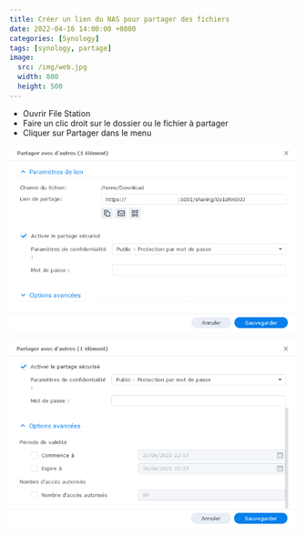 ```yaml
---
title: Créer un lien du NAS pour partager des fichiers
date: 2022-04-16 14:00:00 +0800
categories: [Synology]
tags: [synology, partage]
image:
  src: /img/web.jpg
  width: 800
  height: 500
---
```



- Ouvrir File Station
- Faire un clic droit sur le dossier ou le fichier à partager
- Cliquer sur Partager dans le menu

![Desktop View](/img/link_to_share_files1.png)


![Desktop View](/img/link_to_share_files2.png)
